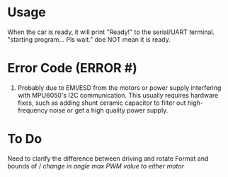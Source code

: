 # Usage
When the car is ready, it will print "Ready!" to the serial/UART terminal.
"starting program... Pls wait." doe NOT mean it is ready.

# Error Code (ERROR #)
1. Probably due to EMI/ESD from the motors or power supply interfering with MPU6050's I2C communication. This usually requires hardware fixes, such as adding shunt ceramic capacitor to filter out high-frequency noise or get a high quality power supply.

# To Do
Need to clarify the difference between driving and rotate
Format and bounds of / _change in angle_ _max PWM value to either motor_
